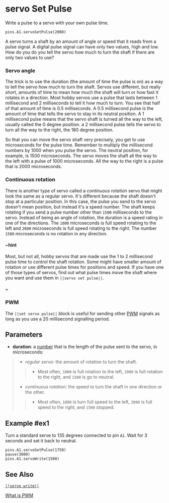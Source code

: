 # servo Set Pulse

Write a pulse to a servo with your own pulse time.

```sig
pins.A1.servoSetPulse(2000)
```

A servo turns a shaft by an amount of angle or speed that it reads from a pulse signal. A digital
pulse signal can have only two values, high and low. How do you do you tell the servo how much
to turn the shaft if there are only two values to use?

### Servo angle

The trick is to use the duration (the amount of time the pulse is on) as a way to tell the servo
how much to turn the shaft. Servos use different, but really short, amounts of time to mean how much
the shaft will turn or how fast it rotates in a direction. Most hobby servos use a pulse that lasts
between 1 millisecond and 2 milliseconds to tell it how much to turn. You see that half of that
amount of time is 0.5 milliseconds. A 0.5 millisecond pulse is the amount of time that tells the
servo to stay in its neutral position. A 1 millisecond pulse means that the servo shaft is turned
all the way to the left, usually called the 0 degree position. a 2 millisecond pulse tells the
servo to turn all the way to the right, the 180 degree position.

So that you can move the servo shaft very precisely, you get to use microseconds for the pulse time.
Remember to multiply the millisecond numbers by 1000 when you pulse the servo. The neutral position,
for example, is 1500 microseconds. The servo moves the shaft all the way to the left with a pulse of
1000 microseconds. All the way to the right is a pulse that is 2000 microseconds.

### Continuous rotation

There is another type of servo called a _continuous rotation_ servo that might look the same as a regular
servo. It's different because the shaft doesn't stop at a particular position. In this case,
the pulse you send to the servo doesn't mean position, but instead it's a speed number. The shaft keeps rotating if
you send a pulse number other than `1500` milliseconds to the servo. Instead of being an angle of rotation, the duration is a speed rating in one of the directions. The `1000` microseconds is full speed rotating to the left and
`2000` microseconds is full speed rotating to the right. The number `1500` microseconds is no rotation in any direction.

#### ~hint
Most, but not all, hobby servos that are made use the 1 to 2 millisecond pulse time to control the shaft rotation. Some
might have smaller amount of rotation or use different pulse times for positions and speed. If you have one
of those types of servos, find out what pulse times move the shaft where you want and use them in
``||servo set pulse||``.
#### ~

### PWM

The ``||set servo pulse||`` block is useful for sending other [PWM](/reference/pins/what-is-pwm) signals as
long as you use a 20 millisecond signalling period.

## Parameters

* **duration**: a [number](types/number) that is the length of the pulse sent to the servo, in microseconds:
> * _regular servo_: the amount of rotation to turn the shaft.
>> * Most often, `1000` is full rotation to the left, `2000` is full rotation to the right, and `1500` is go to neutral.
> * _continuous rotation_: the speed to turn the shaft in one direction or the other.
>> * Most often, `1000` is turn full speed to the left, `2000` is full speed to the right, and `1500` stopped.

## Example #ex1

Turn a standard serve to 135 degrees connected to pin `A1`. Wait for 3 seconds and set it back to neutral.

```blocks
pins.A1.servoSetPulse(1750)
pause(3000)
pins.A1.servoWrite(1500)
```

## See Also

[``||servo write||``](/reference/pins/servo-write)

[What is PWM](/reference/pins/what-is-pwm)